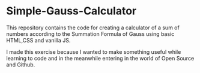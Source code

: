 # Simple-Gauss-Calculator
This repository contains the code for creating a calculator of a sum of numbers 
according to the Summation Formula of Gauss using basic HTML,CSS and vanilla JS.

I made this exercise because I wanted to make something useful while learning to code and in the meanwhile
entering in the world of Open Source and Github.
